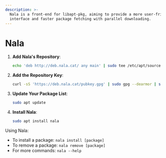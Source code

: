 ```yaml
---
description: >-
  Nala is a front-end for libapt-pkg, aiming to provide a more user-friendly
  interface and faster package fetching with parallel downloading.
---
```


# Nala

1.  **Add Nala's Repository**:

    ```bash
    echo 'deb http://deb.nala.cat/ any main' | sudo tee /etc/apt/sources.list.d/nala.list
    ```
2.  **Add the Repository Key**:

    ```bash
    curl -sS 'https://deb.nala.cat/pubkey.gpg' | sudo gpg --dearmor | sudo tee /usr/share/keyrings/nala-archive-keyring.gpg
    ```
3.  **Update Your Package List**:

    ```bash
    sudo apt update
    ```
4.  **Install Nala**:

    ```bash
    sudo apt install nala
    ```

Using Nala:&#x20;

* To install a package: `nala install [package]`
* To remove a package: `nala remove [package]`
* For more commands: `nala --help`

